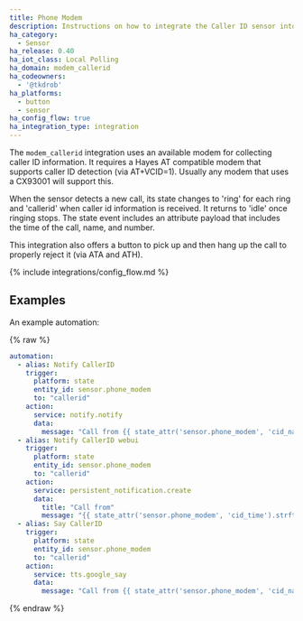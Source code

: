 ```yaml
---
title: Phone Modem
description: Instructions on how to integrate the Caller ID sensor into Home Assistant.
ha_category:
  - Sensor
ha_release: 0.40
ha_iot_class: Local Polling
ha_domain: modem_callerid
ha_codeowners:
  - '@tkdrob'
ha_platforms:
  - button
  - sensor
ha_config_flow: true
ha_integration_type: integration
---
```


The `modem_callerid` integration uses an available modem for collecting caller ID information. It requires a Hayes AT compatible modem that supports caller ID detection (via AT+VCID=1). Usually any modem that uses a CX93001 will support this.

When the sensor detects a new call, its state changes to 'ring' for each ring and 'callerid' when caller id information is received. It returns to 'idle' once ringing stops. The state event includes an attribute payload that includes the time of the call, name, and number.

This integration also offers a button to pick up and then hang up the call to properly reject it (via ATA and ATH).

{% include integrations/config_flow.md %}

## Examples

An example automation:

{% raw %}

```yaml
automation:
  - alias: Notify CallerID
    trigger:
      platform: state
      entity_id: sensor.phone_modem
      to: "callerid"
    action:
      service: notify.notify
      data:
        message: "Call from {{ state_attr('sensor.phone_modem', 'cid_name') }} at {{ state_attr('sensor.phone_modem', 'cid_number') }} "
  - alias: Notify CallerID webui
    trigger:
      platform: state
      entity_id: sensor.phone_modem
      to: "callerid"
    action:
      service: persistent_notification.create
      data:
        title: "Call from"
        message: "{{ state_attr('sensor.phone_modem', 'cid_time').strftime("%I:%M %p") }} {{ state_attr('sensor.phone_modem', 'cid_name') }}  {{ state_attr('sensor.phone_modem', 'cid_number') }} "
  - alias: Say CallerID
    trigger:
      platform: state
      entity_id: sensor.phone_modem
      to: "callerid"
    action:
      service: tts.google_say
      data:
        message: "Call from {{ state_attr('sensor.phone_modem', 'cid_name') }}"
```

{% endraw %}

